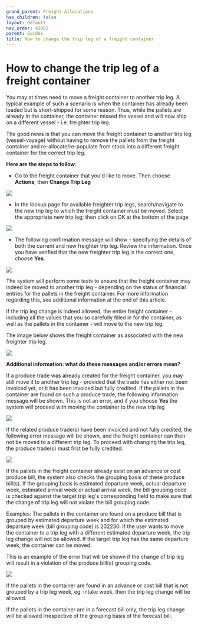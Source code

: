 ```yaml
---
grand_parent: Freight Allocations
has_children: false
layout: default
nav_order: 43902
parent: Guides
title: How to change the trip leg of a freight container
---
```


# How to change the trip leg of a freight container




You may at times need to move a freight container to another trip leg. A typical example of such a scenario is when the container has already been loaded but is short-shipped for some reason. Thus, while the pallets are already in the container, the container missed the vessel and will now ship on a different vessel - i.e. freighter trip leg.




The good news is that you can move the freight container to another trip leg (vessel-voyage) without having to remove the pallets from the freight container and re-allocate/re-populate from stock into a different freight container for the correct trip leg.




**Here are the steps to follow**:




* Go to the freight container that you'd like to move. Then choose **Actions**; then **Change Trip Leg**

![](https://s3.amazonaws.com/cdn.freshdesk.com/data/helpdesk/attachments/production/8101709168/original/h8Dbl3VtZnGOqqgePsUPCe5LUn0vEM45Vg.png?1659555203)







* In the lookup page for available freighter trip legs, search/navigate to the new trip leg to which the freight container must be moved. Select the appropriate new trip leg; then click on OK at the bottom of the page




![](https://s3.amazonaws.com/cdn.freshdesk.com/data/helpdesk/attachments/production/8101709218/original/NNQF5AA0buGM_bAOPKyIhynio8sLnxOwcg.png?1659555265)




* The following confirmation message will show - specifying the details of both the current and new freighter trip leg. Review the information. Once you have verified that the new freighter trip leg is the correct one, choose **Yes**.

![](https://s3.amazonaws.com/cdn.freshdesk.com/data/helpdesk/attachments/production/8101709415/original/aUyuQ4KKcwVGqoBnf45hC4omjQzrcuIVcA.png?1659555548)







The system will perform some tests to ensure that the freight container may indeed be moved to another trip leg - depending on the status of financial entries for the pallets in the freight container. For more information regarding this, see additional information at the end of this article.




If the trip leg change is indeed allowed, the entire freight container - including all the values that you so carefully filled in for the container, as well as the pallets in the container - will move to the new trip leg.

The image below shows the freight container as associated with the new freighter trip leg.




![](https://s3.amazonaws.com/cdn.freshdesk.com/data/helpdesk/attachments/production/8101709724/original/b37_5IF-qaTkcuyTjkmXU-A7q7SOfxTeBw.png?1659555906)







**Additional information: what do these messages and/or errors mean?**




If a produce trade was already created for the freight container, you may still move it to another trip leg - provided that the trade has either not been invoiced yet, or it has been invoiced but fully credited. If the pallets in the container are found on such a produce trade, the following information message will be shown. This is not an error, and if you choose **Yes** the system will proceed with moving the container to the new trip leg

![](https://s3.amazonaws.com/cdn.freshdesk.com/data/helpdesk/attachments/production/8101710129/original/jtHkMVCbsSojVr6bZMe4LGvSBA8eUJsNdg.png?1659556471)




If the related produce trade(s) have been invoiced and not fully credited, the following error message will be shown, and the freight container can then not be moved to a different trip leg. To proceed with changing the trip leg, the produce trade(s) must first be fully credited.

![](https://s3.amazonaws.com/cdn.freshdesk.com/data/helpdesk/attachments/production/8101710194/original/aCuUJEw_RjD4O9L5U3WeODbyzjlfyRx43w.png?1659556551)




If the pallets in the freight container already exist on an advance or cost produce bill, the system also checks the grouping basis of these produce bill(s). If the grouping basis is estimated departure week, actual departure week, estimated arrival week or actual arrival week, the bill grouping code is checked against the target trip leg's corresponding field to make sure that the change of trip leg will not violate the bill grouping code.




Examples:
The pallets in the container are found on a produce bill that is grouped by estimated departure week and for which the estimated departure week (bill grouping code) is 202230. If the user wants to move the container to a trip leg with a different estimated departure week, the trip leg change will not be allowed. If the target trip leg has the same departure week, the container can be moved.




This is an example of the error that will be shown if the change of trip leg will result in a violation of the produce bill(s) grouping code.

![](https://s3.amazonaws.com/cdn.freshdesk.com/data/helpdesk/attachments/production/8101710492/original/B9SO8OAZtIRI1kuu_CivH4ZF2V7TYXfzfA.png?1659557006)







If the pallets in the container are found in an advance or cost bill that is not grouped by a trip leg week, eg. intake week, then the trip leg change will be allowed.

If the pallets in the container are in a forecast bill only, the trip leg change will be allowed irrespective of the grouping basis of the forecast bill.